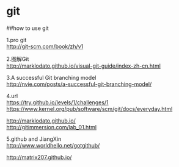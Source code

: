 # git
##how to use git


1.pro git  
http://git-scm.com/book/zh/v1

2.图解Git  
http://marklodato.github.io/visual-git-guide/index-zh-cn.html

3.A successful Git branching model  
http://nvie.com/posts/a-successful-git-branching-model/

4.url  
https://try.github.io/levels/1/challenges/1  
https://www.kernel.org/pub/software/scm/git/docs/everyday.html

http://marklodato.github.io/  
http://gitimmersion.com/lab_01.html

5.github  and JiangXin   
http://www.worldhello.net/gotgithub/


http://matrix207.github.io/
